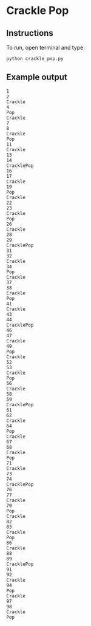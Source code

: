 # Crackle Pop

## Instructions

To run, open terminal and type:

`python crackle_pop.py`

## Example output

```
1
2
Crackle
4
Pop
Crackle
7
8
Crackle
Pop
11
Crackle
13
14
CracklePop
16
17
Crackle
19
Pop
Crackle
22
23
Crackle
Pop
26
Crackle
28
29
CracklePop
31
32
Crackle
34
Pop
Crackle
37
38
Crackle
Pop
41
Crackle
43
44
CracklePop
46
47
Crackle
49
Pop
Crackle
52
53
Crackle
Pop
56
Crackle
58
59
CracklePop
61
62
Crackle
64
Pop
Crackle
67
68
Crackle
Pop
71
Crackle
73
74
CracklePop
76
77
Crackle
79
Pop
Crackle
82
83
Crackle
Pop
86
Crackle
88
89
CracklePop
91
92
Crackle
94
Pop
Crackle
97
98
Crackle
Pop

```
